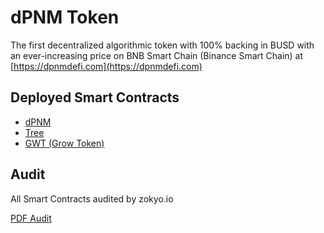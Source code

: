 
# dPNM Token

The first decentralized algorithmic token with 100% backing in BUSD with an ever-increasing price on BNB Smart Chain (Binance Smart Chain) at [https://dpnmdefi.com](https://dpnmdefi.com)



## Deployed Smart Contracts

 - [dPNM](https://bscscan.com/address/0x31F835C5485Cf273Cd13E29dd7E95cd4691b1735)
 - [Tree](https://bscscan.com/address/0x720BEF8ec188b51cA0Bc02B786e7A22Fb80915dB)
 - [GWT (Grow Token)](https://bscscan.com/address/0x14e4F98538b93a18E39C62619901d5927c3004B8)


## Audit

All Smart Contracts audited by zokyo.io 


[PDF Audit](https://admin.zokyo.io/uploads/DPNMDEFI_Zokyoauditreport_14_March_2023_eca21d1af0.pdf)
